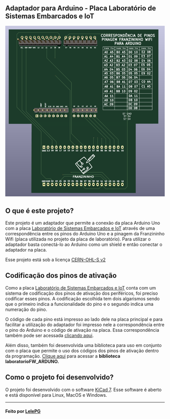 ## Adaptador para Arduino - Placa Laboratório de Sistemas Embarcados e IoT

<img src="./imagens/3d.png"/>

## O que é este projeto?

Este projeto é um adaptador que permite a conexão da placa Arduino Uno com a placa [Laboratório de Sistemas Embarcados e IoT](https://github.com/Franzininho/laboratorio-SEIoT-Franzininho-Wifi) através de uma correspondência entre os pinos do Arduino Uno e a pinagem da Franzininho Wifi (placa utilizada no projeto da placa de laboratório). Para utilizar o adaptador basta conectá-lo ao Arduino como um shield e então conectar o adaptador na placa. 

Esse projeto está sob a licença [CERN-OHL-S v2](https://ohwr.org/cern_ohl_s_v2.txt)

## Codificação dos pinos de ativação

Como a placa [Laboratório de Sistemas Embarcados e IoT](https://github.com/Franzininho/laboratorio-SEIoT-Franzininho-Wifi) conta com um sistema de codificação dos pinos de ativação dos periféricos, foi preciso codificar esses pinos. A codificação escolhida tem dois algarismos sendo que o primeiro indica a funcionalidade do pino e o segundo indica uma numeração do pino.

O código de cada pino está impresso ao lado dele na placa principal e para facilitar a utilização do adaptador foi impresso nele a correspondência entre o pino do Arduino e o código de ativação na placa. Essa correspondência também pode ser acessada [clicando aqui](./informacoes/mapeamento.md).

Além disso, também foi desenvolvida uma biblioteca para uso em conjunto com o placa que permite o uso dos códigos dos pinos de ativação dentro da programação. [Clique aqui](https://github.com/Franzininho/biblioteca-laboratorioFW_ARDUNO) para acessar a **biblioteca laboratorioFW_ARDUNO.**

## Como o projeto foi desenvolvido?

O projeto foi desenvolvido com o software [KiCad 7](https://www.kicad.org/). Esse software é aberto e está disponível para Linux, MacOS e Windows.

---

#### Feito por [LelePG](https://github.com/LelePG)
